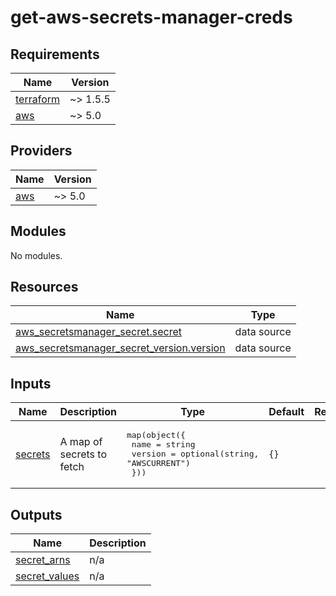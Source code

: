 # get-aws-secrets-manager-creds

<!-- BEGIN_TF_DOCS -->
## Requirements

| Name | Version |
|------|---------|
| <a name="requirement_terraform"></a> [terraform](#requirement\_terraform) | ~> 1.5.5 |
| <a name="requirement_aws"></a> [aws](#requirement\_aws) | ~> 5.0 |

## Providers

| Name | Version |
|------|---------|
| <a name="provider_aws"></a> [aws](#provider\_aws) | ~> 5.0 |

## Modules

No modules.

## Resources

| Name | Type |
|------|------|
| [aws_secretsmanager_secret.secret](https://registry.terraform.io/providers/hashicorp/aws/latest/docs/data-sources/secretsmanager_secret) | data source |
| [aws_secretsmanager_secret_version.version](https://registry.terraform.io/providers/hashicorp/aws/latest/docs/data-sources/secretsmanager_secret_version) | data source |

## Inputs

| Name | Description | Type | Default | Required |
|------|-------------|------|---------|:--------:|
| <a name="input_secrets"></a> [secrets](#input\_secrets) | A map of secrets to fetch | <pre>map(object({<br>    name    = string<br>    version = optional(string, "AWSCURRENT")<br>  }))</pre> | `{}` | no |

## Outputs

| Name | Description |
|------|-------------|
| <a name="output_secret_arns"></a> [secret\_arns](#output\_secret\_arns) | n/a |
| <a name="output_secret_values"></a> [secret\_values](#output\_secret\_values) | n/a |
<!-- END_TF_DOCS -->
